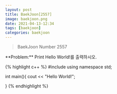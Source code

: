 ```yaml
---
layout: post
title: BaekJoon[2557]
image: baekjoon.png
date: 2021-04-13-12:34
tags: [baekjoon]
categories: baekjoon
---
```


<Blockquote>BaekJoon Number 2557</Blockquote>
**Problem:** Print Hello World!를 출력하시오.


{% highlight c++ %}
#include <iostream>
using namespace std;

int main(){
	cout << "Hello World!";
	
}
{% endhighlight %}